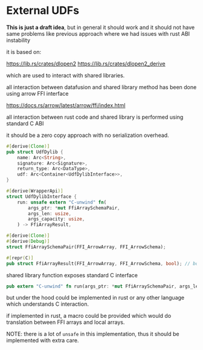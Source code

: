 # External UDFs 

**This is just a draft idea**, but in general it should work 
and it should not have same problems like previous approach where 
we had issues with rust ABI instability

it is based on: 

https://lib.rs/crates/dlopen2
https://lib.rs/crates/dlopen2_derive

which are used to interact with shared libraries. 

all interaction between datafusion and shared library method has been done using arrow FFI interface

https://docs.rs/arrow/latest/arrow/ffi/index.html

all interaction between rust code and shared library is performed using standard C ABI

it should be a zero copy approach with no serialization overhead. 

```rust
#[derive(Clone)]
pub struct UdfDylib {
    name: Arc<String>,
    signature: Arc<Signature>,
    return_type: Arc<DataType>,
    udf: Arc<Container<UdfDylibInterface>>,
}

#[derive(WrapperApi)]
struct UdfDylibInterface {
    run: unsafe extern "C-unwind" fn(
        args_ptr: *mut FfiArraySchemaPair,
        args_len: usize,
        args_capacity: usize,
    ) -> FfiArrayResult,

#[derive(Clone)]
#[derive(Debug)]
struct FfiArraySchemaPair(FFI_ArrowArray, FFI_ArrowSchema);

#[repr(C)]
pub struct FfiArrayResult(FFI_ArrowArray, FFI_ArrowSchema, bool); // bool was the result walid
```
shared library function exposes standard C interface  

```rust
pub extern "C-unwind" fn run(args_ptr: *mut FfiArraySchemaPair, args_len: usize, args_capacity: usize) -> FfiArrayResult {..}
```

but under the hood could be implemented in rust or any other language which understands C interaction. 

if implemented in rust, a macro could be provided which would do translation between FFI arrays and local arrays. 

NOTE: there is a lot of `unsafe` in this implementation, thus it should be implemented with extra care.

